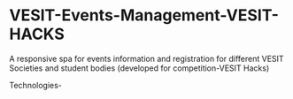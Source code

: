 # VESIT-Events-Management-VESIT-HACKS
A responsive spa for events information and registration for different VESIT Societies and student bodies (developed for competition-VESIT Hacks)

Technologies-
